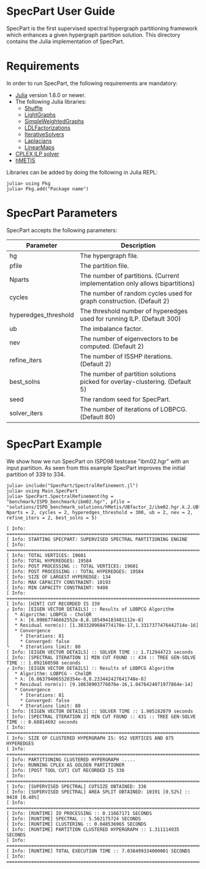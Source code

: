 # SpecPart User Guide #

SpecPart is the first supervised spectral hypergraph partitioning framework which enhances a given hypergraph partition solution.
This directory contains the Julia implementation of SpecPart. 

# Requirements #

In order to run SpecPart, the following requirements are mandatory: 
* [Julia](https://julialang.org/) version 1.6.0 or newer. 
* The following Julia libraries:
  * [Shuffle](https://docs.juliahub.com/Shuffle/X0eqg/0.1.1/)
  * [LightGraphs](https://github.com/sbromberger/LightGraphs.jl)
  * [SimpleWeightedGraphs](https://github.com/JuliaGraphs/SimpleWeightedGraphs.jl)
  * [LDLFactorizations](https://github.com/JuliaSmoothOptimizers/LDLFactorizations.jl)
  * [IterativeSolvers](https://iterativesolvers.julialinearalgebra.org/stable/)
  * [Laplacians](https://github.com/danspielman/Laplacians.jl)
  * [LinearMaps](https://github.com/JuliaLinearAlgebra/LinearMaps.jl)
* [CPLEX ILP solver](https://www.ibm.com/support/pages/downloading-ibm-ilog-cplex-optimization-studio-v1290) 
* [hMETIS](http://glaros.dtc.umn.edu/gkhome/metis/hmetis/overview)

Libraries can be added by doing the following in Julia REPL:

```
julia> using Pkg
julia> Pkg.add("Package name")
```

# SpecPart Parameters #

SpecPart accepts the following parameters:

| Parameter   | Description |
| ----------- | ----------- |
| hg      | The hypergraph file.       |
| pfile   | The partition file.        |
| Nparts   | The number of partitions. (Current implementation only allows bipartitions)         |
| cycles   | The number of random cycles used for graph construction. (Default 2)        |
| hyperedges_threshold   | The threshold number of hyperedges used for running ILP. (Default 300)        |
| ub   | The imbalance factor.        |
| nev   | The number of eigenvectors to be computed. (Default 2)        |
| refine_iters   | The number of ISSHP iterations. (Default 2)        |
| best_solns   | The number of partition solutions picked for overlay-clustering. (Default 5)        |
| seed   | The random seed for SpecPart.        |
| solver_iters   | The number of iterations of LOBPCG. (Default 80)        |

# SpecPart Example #
We show how we run SpecPart on ISPD98 testcase "ibm02.hgr" with an input partition. As seen from this example SpecPart improves the initial partition of 339 to 334.

```
julia> include("SpecPart/SpectralRefinement.jl")
julia> using Main.SpecPart
julia> SpecPart.SpectralRefinement(hg = "benchmark/ISPD_benchmark/ibm02.hgr", pfile = "solutions/ISPD_benchmark_solutions/hMetis/UBfactor_2/ibm02.hgr.k.2.UBfactor.2.seed.0", 
Nparts = 2, cycles = 2, hyperedges_threshold = 300, ub = 2, nev = 2, refine_iters = 2, best_solns = 5)

[ Info: ================================================================================
[ Info: STARTING SPECPART: SUPERVISED SPECTRAL PARTITIONING ENGINE
[ Info: ================================================================================
[ Info: TOTAL VERTICES: 19601
[ Info: TOTAL HYPEREDGES: 19584
[ Info: POST PROCESSING :: TOTAL VERTICES: 19601
[ Info: POST PROCESSING :: TOTAL HYPEREDGES: 19584
[ Info: SIZE OF LARGEST HYPEREDGE: 134
[ Info: MAX CAPACITY CONSTRAINT: 10193
[ Info: MIN CAPACITY CONSTRAINT: 9408
[ Info: ================================================================================
[ Info: [HINT] CUT RECORDED IS 339
┌ Info: [EIGEN VECTOR DETAILS] :: Results of LOBPCG Algorithm
│  * Algorithm: LOBPCG - CholQR
│  * λ: [6.09867746662552e-8,8.185494183481112e-8]
│  * Residual norm(s): [1.3833209684774178e-17,1.3317377476442714e-16]
│  * Convergence
│    * Iterations: 81
│    * Converged: false
└    * Iterations limit: 80
[ Info: [EIGEN VECTOR DETAILS] :: SOLVER TIME :: 1.712944723 seconds
[ Info: [SPECTRAL ITERATION 1] MIN CUT FOUND :: 434 :: TREE GEN-SOLVE TIME :: 1.092160598 seconds
┌ Info: [EIGEN VECTOR DETAILS] :: Results of LOBPCG Algorithm
│  * Algorithm: LOBPCG - CholQR
│  * λ: [6.063794065520354e-8,8.233442427641748e-8]
│  * Residual norm(s): [9.10638903776076e-16,1.0476424071977864e-14]
│  * Convergence
│    * Iterations: 81
│    * Converged: false
└    * Iterations limit: 80
[ Info: [EIGEN VECTOR DETAILS] :: SOLVER TIME :: 1.905182079 seconds
[ Info: [SPECTRAL ITERATION 2] MIN CUT FOUND :: 431 :: TREE GEN-SOLVE TIME :: 0.68814692 seconds
[ Info: ================================================================================
[ Info: SIZE OF CLUSTERED HYPERGRAPH IS: 952 VERTICES AND 875 HYPEREDGES
[ Info: ================================================================================
[ Info: PARTITIONING CLUSTERED HYPERGRAPH .....
[ Info: RUNNING CPLEX AS GOLDEN PARTITIONER
[ Info: [POST TOOL CUT] CUT RECORDED IS 336
[ Info: ================================================================================
[ Info: [SUPERVISED SPECTRAL] CUTSIZE OBTAINED: 336
[ Info: [SUPERVISED SPECTRAL] AREA SPLIT OBTAINED: 10191 [0.52%] :: 9410 [0.48%]
[ Info: ================================================================================
[ Info: [RUNTIME] IO PROCESSING :: 0.11667171 SECONDS
[ Info: [RUNTIME] SPECTRAL :: 5.562175724 SECONDS
[ Info: [RUNTIME] CLUSTERING :: 0.048536965 SECONDS
[ Info: [RUNTIME] PARTITION CLUSTERED HYPERGRAPH :: 1.311114935 SECONDS
[ Info: ================================================================================
[ Info: [RUNTIME] TOTAL EXECUTION TIME :: 7.038499334000001 SECONDS
[ Info: ================================================================================

```
